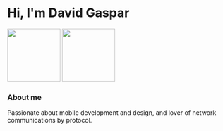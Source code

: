 # Hi, I'm David Gaspar

<img src="https://github-readme-stats.vercel.app/api/top-langs/?username=davidgaspardev&layout=compact&langs_count=4" height="120"  />

<img src="https://github-readme-stats.vercel.app/api?username=davidgaspardev&hide=contribs,issues" height="120" />

### About me

Passionate about mobile development and design, and lover of network communications by protocol.